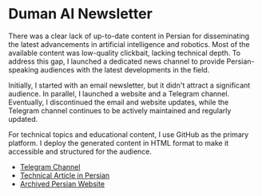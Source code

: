 # Duman AI Newsletter

There was a clear lack of up-to-date content in Persian for disseminating the latest advancements in artificial intelligence and robotics. 
Most of the available content was low-quality clickbait, lacking technical depth. 
To address this gap, I launched a dedicated news channel to provide Persian-speaking audiences with the latest developments in the field.

Initially, I started with an email newsletter, but it didn't attract a significant audience. 
In parallel, I launched a website and a Telegram channel. 
Eventually, I discontinued the email and website updates, while the Telegram channel continues to be actively maintained and regularly updated.

For technical topics and educational content,
I use GitHub as the primary platform. 
I deploy the generated content in HTML format to make it accessible and structured for the audience.

- [Telegram Channel](https://t.me/dumannewsletter)
- [Technical Article in Persian](https://duman.pouyae.ir/)
- [Archived Persian Website]()